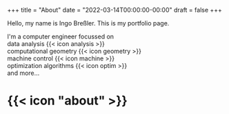 +++
title = "About"
date = "2022-03-14T00:00:00-00:00"
draft = false
+++

Hello, my name is Ingo Breßler. This is my portfolio page.

I'm a computer engineer focussed on  
data analysis {{< icon analysis >}}  
computational geometry {{< icon geometry >}}  
machine control {{< icon machine >}}  
optimization algorithms {{< icon optim >}}  
and more…

# {{< icon "about" >}}
